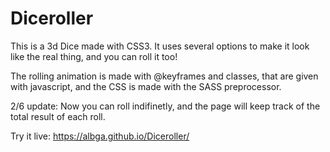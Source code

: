 # Diceroller

This is a 3d Dice made with CSS3. It uses several options to make it look like the real thing, and you can roll it too!

The rolling animation is made with @keyframes and classes, that are given with javascript, and the CSS is made with the SASS preprocessor.

2/6 update: Now you can roll indifinetly, and the page will keep track of the total result of each roll. 

Try it live: https://albga.github.io/Diceroller/
